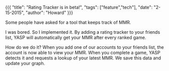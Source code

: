 {{{
  "title": "Rating Tracker is in beta!",
  "tags": ["feature","tech"],
  "date": "2-15-2015",
  "author": "Howard"
}}}

Some people have asked for a tool that keeps track of MMR.

<!--more-->

I was bored.  So I implemented it.  By adding a rating tracker to your friends list, YASP will automatically get your MMR after every ranked game.

How do we do it?  When you add one of our accounts to your friends list, the account is now able to view your MMR.
When you complete a game, YASP detects it and requests a lookup of your latest MMR.  We save this data and update your graph.